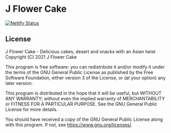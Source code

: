 # J Flower Cake

[![Netlify Status](https://api.netlify.com/api/v1/badges/cd06e8d9-8b72-4298-a97c-fb7519ef9123/deploy-status)](https://app.netlify.com/sites/jflower/deploys)

## License

J Flower Cake - Delicious cakes, desert and snacks with an Asian twist
Copyright (C) 2021  J Flower Cake

This program is free software: you can redistribute it and/or modify
it under the terms of the GNU General Public License as published by
the Free Software Foundation, either version 3 of the License, or
(at your option) any later version.

This program is distributed in the hope that it will be useful,
but WITHOUT ANY WARRANTY; without even the implied warranty of
MERCHANTABILITY or FITNESS FOR A PARTICULAR PURPOSE.  See the
GNU General Public License for more details.

You should have received a copy of the GNU General Public License
along with this program.  If not, see <https://www.gnu.org/licenses/>.
